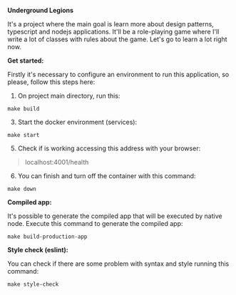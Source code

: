 **Underground Legions**

It's a project where the main goal is learn more about design patterns, typescript and nodejs applications.
It'll be a role-playing game where I'll write a lot of classes with rules about the game.
Let's go to learn a lot right now.

**Get started:**

Firstly it's necessary to configure an environment to run this application, so please, follow this steps here:

1. On project main directory, run this:
```
make build
```
3. Start the docker environment (services):
```
make start
```
5. Check if is working accessing this address with your browser:
> localhost:4001/health

6. You can finish and turn off the container with this command:
```
make down
```

**Compiled app:**

It's possible to generate the compiled app that will be executed by native node.
Execute this command to generate the compiled app:
```
make build-production-app
```

**Style check (eslint):**

You can check if there are some problem with syntax and style running this command:
```
make style-check
```
